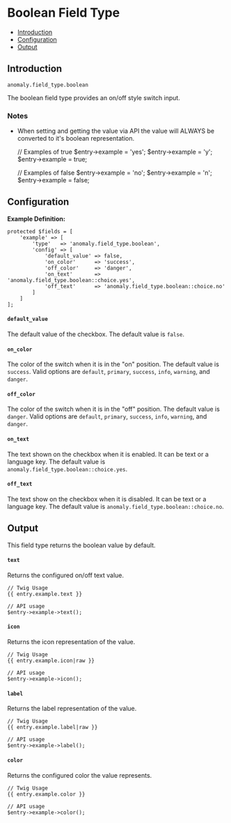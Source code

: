 # Boolean Field Type

- [Introduction](#introduction)
- [Configuration](#configuration)
- [Output](#output)


<a name="introduction"></a>
## Introduction

`anomaly.field_type.boolean`

The boolean field type provides an on/off style switch input.

### Notes

- When setting and getting the value via API the value will ALWAYS be converted to it's boolean representation.

    // Examples of true
    $entry->example = 'yes';
    $entry->example = 'y';
    $entry->example = true;
    
    // Examples of false
    $entry->example = 'no';
    $entry->example = 'n';
    $entry->example = false;


<a name="configuration"></a>
## Configuration

**Example Definition:**

    protected $fields = [
        'example' => [
            'type'   => 'anomaly.field_type.boolean',
            'config' => [
                'default_value' => false,
                'on_color'      => 'success',
                'off_color'     => 'danger',
                'on_text'       => 'anomaly.field_type.boolean::choice.yes',
                'off_text'      => 'anomaly.field_type.boolean::choice.no'
            ]
        ]
    ];

#### `default_value`

The default value of the checkbox. The default value is `false`.

#### `on_color`

The color of the switch when it is in the "on" position. The default value is `success`. Valid options are `default`, `primary`, `success`, `info`, `warning`, and `danger`.

#### `off_color`

The color of the switch when it is in the "off" position. The default value is `danger`. Valid options are `default`, `primary`, `success`, `info`, `warning`, and `danger`.

#### `on_text`

The text shown on the checkbox when it is enabled. It can be text or a language key. The default value is `anomaly.field_type.boolean::choice.yes`.

#### `off_text`

The text show on the checkbox when it is disabled. It can be text or a language key. The default value is `anomaly.field_type.boolean::choice.no`.


<a name="output"></a>
## Output

This field type returns the boolean value by default.

#### `text`

Returns the configured on/off text value.

    // Twig Usage
    {{ entry.example.text }}
    
    // API usage
    $entry->example->text();

#### `icon`

Returns the icon representation of the value.

    // Twig Usage
    {{ entry.example.icon|raw }}
    
    // API usage
    $entry->example->icon();

#### `label`

Returns the label representation of the value.

    // Twig Usage
    {{ entry.example.label|raw }}
    
    // API usage
    $entry->example->label();

#### `color`

Returns the configured color the value represents.

    // Twig Usage
    {{ entry.example.color }}
    
    // API usage
    $entry->example->color();
